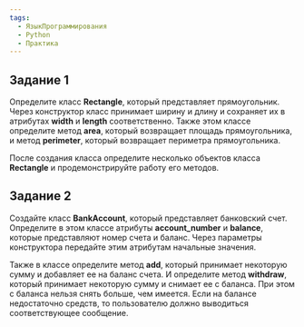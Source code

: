 ```yaml
---
tags:
  - ЯзыкПрограммирования
  - Python
  - Практика
---
```

## Задание 1

Определите класс **Rectangle**, который представляет прямоугольник. Через конструктор класс принимает ширину и длину и сохраняет их в атрибутах **width** и **length** соответственно. Также этом классе определите метод **area**, который возвращает площадь прямоугольника, и метод **perimeter**, который возвращает периметра прямоугольника.

После создания класса определите несколько объектов класса **Rectangle** и продемонстрируйте работу его методов.

## Задание 2

Создайте класс **BankAccount**, который представляет банковский счет. Определите в этом классе атрибуты **account_number** и **balance**, которые представляют номер счета и баланс. Через параметры конструктора передайте этим атрибутам начальные значения.

Также в классе определите метод **add**, который принимает некоторую сумму и добавляет ее на баланс счета. И определите метод **withdraw**, который принимает некоторую сумму и снимает ее с баланса. При этом с баланса нельзя снять больше, чем имеется. Если на балансе недостаточно средств, то пользователю должно выводиться соответствующее сообщение.
